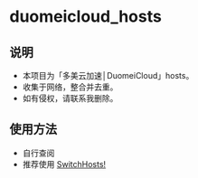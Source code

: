# duomeicloud_hosts
## 说明
- 本项目为「多美云加速│DuomeiCloud」hosts。
- 收集于网络，整合并去重。
- 如有侵权，请联系我删除。
## 使用方法
- 自行查阅
- 推荐使用 [SwitchHosts!](https://oldj.github.io/SwitchHosts/)